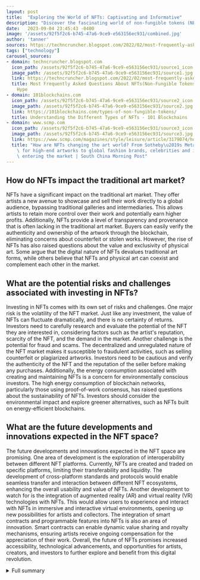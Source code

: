 ```yaml
---
layout: post
title:  "Exploring the World of NFTs: Captivating and Informative"
description: "Discover the fascinating world of non-fungible tokens (NFTs) and gain a comprehensive understanding of their value in the digital market."
date:   2023-09-04 23:45:43 -0400
image: '/assets/92f5f2c6-b745-47a6-9ce9-e563156ec931/combined.jpg'
author: 'tanner'
sources: https://techncruncher.blogspot.com/2022/02/most-frequently-asked-questions-about.html https://101blockchains.com/types-of-non-fungible-tokens/ https://www.scmp.com/magazines/style/leisure/article/3179074/how-are-nfts-changing-art-world-sothebys-metaverse-platform https://www.investopedia.com/pros-and-cons-of-investing-in-nfts-5220290 https://cryptoforinnovation.org/how-nft-royalties-work-and-sometimes-dont/ https://www.vice.com/en/article/bvnp95/what-nft-environment-impact-climate-crypto-explainer
tags: ["technology"]
carousel_sources:
- domain: techncruncher.blogspot.com
  icon_path: /assets/92f5f2c6-b745-47a6-9ce9-e563156ec931/source1_icon.jpg
  image_path: /assets/92f5f2c6-b745-47a6-9ce9-e563156ec931/source1.jpg
  link: https://techncruncher.blogspot.com/2022/02/most-frequently-asked-questions-about.html
  title: Most Frequently Asked Questions About NFTs(Non-Fungible Tokens) - Crunch
    Hype
- domain: 101blockchains.com
  icon_path: /assets/92f5f2c6-b745-47a6-9ce9-e563156ec931/source2_icon.jpg
  image_path: /assets/92f5f2c6-b745-47a6-9ce9-e563156ec931/source2.jpg
  link: https://101blockchains.com/types-of-non-fungible-tokens/
  title: Understanding the Different Types of NFTs - 101 Blockchains
- domain: www.scmp.com
  icon_path: /assets/92f5f2c6-b745-47a6-9ce9-e563156ec931/source3_icon.jpg
  image_path: /assets/92f5f2c6-b745-47a6-9ce9-e563156ec931/source3.jpg
  link: https://www.scmp.com/magazines/style/leisure/article/3179074/how-are-nfts-changing-art-world-sothebys-metaverse-platform
  title: "How are NFTs changing the art world? From Sotheby\u2019s Metaverse platform\
    \ for high-end artworks to global fashion brands, celebrities and influencers\
    \ entering the market | South China Morning Post"
---
```


## How do NFTs impact the traditional art market?
NFTs have a significant impact on the traditional art market. They offer artists a new avenue to showcase and sell their work directly to a global audience, bypassing traditional galleries and intermediaries. This allows artists to retain more control over their work and potentially earn higher profits. Additionally, NFTs provide a level of transparency and provenance that is often lacking in the traditional art market. Buyers can easily verify the authenticity and ownership of the artwork through the blockchain, eliminating concerns about counterfeit or stolen works. However, the rise of NFTs has also raised questions about the value and exclusivity of physical art. Some argue that the digital nature of NFTs devalues traditional art forms, while others believe that NFTs and physical art can coexist and complement each other in the market.

## What are the potential risks and challenges associated with investing in NFTs?
Investing in NFTs comes with its own set of risks and challenges. One major risk is the volatility of the NFT market. Just like any investment, the value of NFTs can fluctuate dramatically, and there is no certainty of returns. Investors need to carefully research and evaluate the potential of the NFT they are interested in, considering factors such as the artist's reputation, scarcity of the NFT, and the demand in the market. Another challenge is the potential for fraud and scams. The decentralized and unregulated nature of the NFT market makes it susceptible to fraudulent activities, such as selling counterfeit or plagiarized artworks. Investors need to be cautious and verify the authenticity of the NFT and the reputation of the seller before making any purchases. Additionally, the energy consumption associated with creating and maintaining NFTs is a concern for environmentally conscious investors. The high energy consumption of blockchain networks, particularly those using proof-of-work consensus, has raised questions about the sustainability of NFTs. Investors should consider the environmental impact and explore greener alternatives, such as NFTs built on energy-efficient blockchains.

## What are the future developments and innovations expected in the NFT space?
The future developments and innovations expected in the NFT space are promising. One area of development is the exploration of interoperability between different NFT platforms. Currently, NFTs are created and traded on specific platforms, limiting their transferability and liquidity. The development of cross-platform standards and protocols would enable seamless transfer and interaction between different NFT ecosystems, enhancing the overall usability and value of NFTs. Another development to watch for is the integration of augmented reality (AR) and virtual reality (VR) technologies with NFTs. This would allow users to experience and interact with NFTs in immersive and interactive virtual environments, opening up new possibilities for artists and collectors. The integration of smart contracts and programmable features into NFTs is also an area of innovation. Smart contracts can enable dynamic value sharing and royalty mechanisms, ensuring artists receive ongoing compensation for the appreciation of their work. Overall, the future of NFTs promises increased accessibility, technological advancements, and opportunities for artists, creators, and investors to further explore and benefit from this digital revolution.

<details>
  <summary>Full summary</summary>
NFTs, or non-fungible tokens, have taken the digital world by storm in recent years. These unique digital assets have gained massive popularity and are revolutionizing the way we perceive ownership and value in the digital space.<br><br>There are various types of NFTs, each with its own unique characteristics and applications. From original artworks and collectibles to event tickets and even real-world assets, NFTs have opened up a whole new realm of possibilities for artists, creators, and enthusiasts alike.<br><br>The global market for NFTs reached a staggering value of US$41 billion last year, highlighting the rapid growth and potential of this emerging market. NFTs are more than just lines of code; they represent ownership of a digital asset, whether it's a piece of art, a video, or a piece of music.<br><br>Major players in the art world, such as Sotheby's, have also recognized the immense value and potential of NFTs. Sotheby's launched its own NFT marketplace, Sotheby's Metaverse, catering to high-end NFT art and attracting a new wave of young and enthusiastic bidders.<br><br>Photographer Ali Ghorbani is one such artist who has embraced NFTs to tell stories and engage with a community. Through NFTs, Ghorbani has found a new medium to showcase his photography and connect with a global audience.<br><br>Investing in NFTs can be a lucrative opportunity but requires careful research and understanding of the underlying asset. It's important to note that owning an NFT does not necessarily grant ownership of the actual artwork or asset; it signifies digital ownership.<br><br>Advantages of owning NFTs include easy accessibility, enhanced security through blockchain technology, and the opportunity to learn more about the underlying technology. However, there are also disadvantages to consider, such as the potential for fraud, the energy-intensive process of creating NFTs, and the requirement of owning Ether tokens.<br><br>Despite these challenges, NFTs offer accessibility to anyone interested in investing, and ownership is secured through blockchain technology. This presents a unique opportunity for individuals to delve into the world of blockchain technology and gain a deeper understanding of its potential applications.<br><br>NFTs are not without their critics, as some argue that they are not a true asset class and may contribute to environmental issues due to their energy consumption. However, there are efforts being made to address these concerns, such as the transition from the energy-intensive proof-of-work mechanism to a more sustainable proof-of-stake mechanism.<br><br>The future of NFTs holds exciting prospects, with the emergence of greener blockchains and increased awareness of environmental sustainability. As artists, creators, and investors continue to explore the possibilities of NFTs, it is essential to consider the impact and potential of this rapidly evolving market.<br><br>In conclusion, NFTs have revolutionized the digital space by enabling the tokenization of unique digital assets. Whether it's art, music, or collectibles, NFTs offer a new way to authenticate, buy, sell, and appreciate digital creations. As the market continues to grow and evolve, so does the potential for artists, creators, and investors to explore this captivating and dynamic world of non-fungible tokens.
</details>
